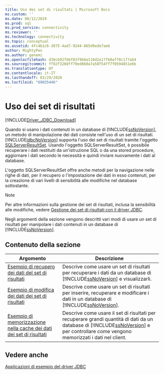 ```yaml
---
title: Uso dei set di risultati | Microsoft Docs
ms.custom: ''
ms.date: 08/12/2019
ms.prod: sql
ms.prod_service: connectivity
ms.reviewer: ''
ms.technology: connectivity
ms.topic: conceptual
ms.assetid: 4fc4b1c6-3075-4ad7-9244-865d9ede7ae6
author: MightyPen
ms.author: genemi
ms.openlocfilehash: d38cb92fbbf83f9b8a110d2e17f60af70c177ab4
ms.sourcegitcommit: ff82f3260ff79ed860a7a58f54ff7f0594851e6b
ms.translationtype: HT
ms.contentlocale: it-IT
ms.lasthandoff: 03/29/2020
ms.locfileid: "69025446"
---
```

# <a name="working-with-result-sets"></a>Uso dei set di risultati

[!INCLUDE[Driver_JDBC_Download](../../includes/driver_jdbc_download.md)]

Quando si usano i dati contenuti in un database di [!INCLUDE[ssNoVersion](../../includes/ssnoversion-md.md)], un metodo di manipolazione dei dati consiste nell'uso di un set di risultati. [!INCLUDE[jdbcNoVersion](../../includes/jdbcnoversion_md.md)] supporta l'uso dei set di risultati tramite l'oggetto [SQLServerResultSet](../../connect/jdbc/reference/sqlserverresultset-class.md). Usando l'oggetto SQLServerResultSet, è possibile recuperare i dati restituiti da un'istruzione SQL o da una stored procedure, aggiornare i dati secondo le necessità e quindi inviare nuovamente i dati al database.  
  
L'oggetto SQLServerResultSet offre anche metodi per la navigazione nelle righe di dati, per il recupero o l'impostazione dei dati in esso contenuti, per la creazione di vari livelli di sensibilità alle modifiche nel database sottostante.  
  
> [!NOTE]  
> Per altre informazioni sulla gestione dei set di risultati, inclusa la sensibilità alle modifiche, vedere [Gestione dei set di risultati con il driver JDBC](../../connect/jdbc/managing-result-sets-with-the-jdbc-driver.md).  
  
Negli argomenti della sezione vengono descritti vari modi di usare un set di risultati per manipolare i dati contenuti in un database di [!INCLUDE[ssNoVersion](../../includes/ssnoversion-md.md)].  
  
## <a name="in-this-section"></a>Contenuto della sezione  
  
| Argomento                                                                                        | Descrizione                                                                                                                                                                                          |
| -------------------------------------------------------------------------------------------- | ---------------------------------------------------------------------------------------------------------------------------------------------------------------------------------------------------- |
| [Esempio di recupero dei dati del set di risultati](../../connect/jdbc/retrieving-result-set-data-sample.md) | Descrive come usare un set di risultati per recuperare i dati da un database di [!INCLUDE[ssNoVersion](../../includes/ssnoversion-md.md)] e visualizzarli.                                                         |
| [Esempio di modifica dei dati dei set di risultati](../../connect/jdbc/modifying-result-set-data-sample.md)   | Descrive come usare un set di risultati per inserire, recuperare e modificare i dati in un database di [!INCLUDE[ssNoVersion](../../includes/ssnoversion-md.md)].                                                      |
| [Esempio di memorizzazione nella cache dei dati dei set di risultati](../../connect/jdbc/caching-result-set-data-sample.md)       | Descrive come usare il set di risultati per recuperare grandi quantità di dati da un database di [!INCLUDE[ssNoVersion](../../includes/ssnoversion-md.md)] e per controllare come vengono memorizzati i dati nel client. |
  
## <a name="see-also"></a>Vedere anche

 [Applicazioni di esempio del driver JDBC](../../connect/jdbc/sample-jdbc-driver-applications.md)  
  
